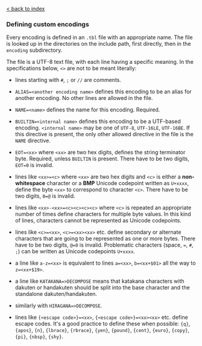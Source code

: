 [< back to index](../doc_index.md)

### Defining custom encodings

Every encoding is defined in an `.tbl` file with an appropriate name.
The file is looked up in the directories on the include path, first directly, then in the `encoding` subdirectory.

The file is a UTF-8 text file, with each line having a specific meaning.
In the specifications below, `<>` are not to be meant literally:

* lines starting with `#`, `;` or `//` are comments.

* `ALIAS=<another encoding name>` defines this encoding to be an alias for another encoding.
No other lines are allowed in the file.

* `NAME=<name>` defines the name for this encoding. Required.

* `BUILTIN=<internal name>` defines this encoding to be a UTF-based encoding.
`<internal name>` may be one of `UTF-8`, `UTF-16LE`, `UTF-16BE`.
If this directive is present, the only other allowed directive in the file is the `NAME` directive.

* `EOT=<xx>` where `<xx>` are two hex digits, defines the string terminator byte.
Required, unless `BUILTIN` is present.
There have to be two digits, `EOT=0` is invalid.

* lines like `<xx>=<c>` where `<xx>` are two hex digits
and `<c>` is either a **non-whitespace** character or a **BMP** Unicode codepoint written as `U+xxxx`,
define the byte `<xx>` to correspond to character `<c>`.
There have to be two digits, `0=@` is invalid.

* lines like `<xx>-<xx>=<c><c><c><c>` where `<c>` is repeated an appropriate number of times
define characters for multiple byte values.
In this kind of lines, characters cannot be represented as Unicode codepoints.

* lines like `<c>=<xx>`, `<c>=<xx><xx>` etc.
define secondary or alternate characters that are going to be represented as one or more bytes.
There have to be two digits, `@=0` is invalid.
Problematic characters (space, `=`, `#`, `;`) can be written as Unicode codepoints `U+xxxx`.

* a line like `a-z=<xx>` is equivalent to lines `a=<xx>`, `b=<xx+$01>` all the way to `z=<xx+$19>`.

* a line like `KATAKANA=>DECOMPOSE` means that katakana characters with dakuten or handakuten
should be split into the base character and the standalone dakuten/handakuten.

* similarly with `HIRAGANA=>DECOMPOSE`.

* lines like `{<escape code>}=<xx>`, `{<escape code>}=<xx><xx>` etc.
define escape codes. It's a good practice to define these when possible:
`{q}`, `{apos}`, `{n}`, `{lbrace}`, `{rbrace}`, 
`{yen}`, `{pound}`, `{cent}`, `{euro}`, `{copy}`, `{pi}`,
`{nbsp}`, `{shy}`.

